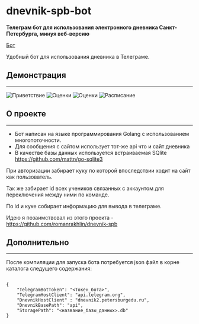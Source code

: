 # __dnevnik-spb-bot__

__Телеграм бот для использования электронного дневника Санкт-Петербурга, минуя веб-версию__

[Бот](https://t.me/SpbDnevnikBot)

 Удобный бот для использования дневника в Телеграме.

 ## __Демонстрация__
___

![Приветствие](./screenshot/photo_2022-05-02_19-05-08.jpg)
![Оценки](./screenshot/photo_2022-05-02_19-05-11.jpg)
![Оценки](./screenshot/photo_2022-05-02_19-05-13.jpg)
![Расписание](./screenshot/photo_2022-05-02_19-05-15.jpg)

## __О проекте__
___
* Бот написан на языке программирования Golang c использованием многопоточности.
* Для сообщения с сайтом использует тот-же api что и сайт дневника
* В качестве базы данных используется встраиваемая SQlite
https://github.com/mattn/go-sqlite3

При авторизации забирает куку по которой впоследствии ходит на сайт как пользователь.

Так же забирает id всех учеников связанных с аккаунтом для переключения между ними по команде.

По id и куке собирает информацию для вывода в телеграме.

Идею я позаимствовал из этого проекта - https://github.com/romanrakhlin/dnevnik-spb

## __Дополнительно__
___
После компиляции для запуска бота потребуется json файл в корне каталога следущего содержания:

```

{
    "TelegramBotToken": "<Токен_бота>",
    "TelegramHostClient": "api.telegram.org",
    "DnevnikHostClient" : "dnevnik2.petersburgedu.ru",
    "DnevnikBasePath": "api",
    "StoragePath": "<название_базы_данных>.db"
}

```
